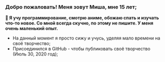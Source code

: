 ### Добро пожаловать! Меня зовут Миша, мне 15 лет;

**🤔 Я учу программирование, смотрю аниме, обожаю спать и изучать что-то новое. Со мной всегда скучно, по этому не пишите. У меня очень маленький опыт.**

- На данный момент я просто сижу и учусь, уделяя мало времени на своё творчество;
- Присоединился в GitHub - чтобы публиковать своё творчество (Июль 30, 2020 год);
